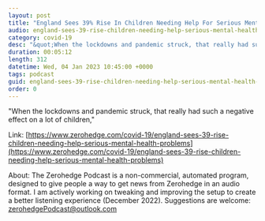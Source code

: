 ```yaml
---
layout: post
title: "England Sees 39% Rise In Children Needing Help For Serious Mental Health Problems"
audio: england-sees-39-rise-children-needing-help-serious-mental-health-problems-0
category: covid-19
desc: "&quot;When the lockdowns and pandemic struck, that really had such a negative effect on a lot of children,&quot; "
duration: 00:05:12
length: 312
datetime: Wed, 04 Jan 2023 10:45:00 +0000
tags: podcast
guid: england-sees-39-rise-children-needing-help-serious-mental-health-problems-0
order: 0
---
```

&quot;When the lockdowns and pandemic struck, that really had such a negative effect on a lot of children,&quot; 

Link: [https://www.zerohedge.com/covid-19/england-sees-39-rise-children-needing-help-serious-mental-health-problems](https://www.zerohedge.com/covid-19/england-sees-39-rise-children-needing-help-serious-mental-health-problems)

About: The Zerohedge Podcast is a non-commercial, automated program, designed to give people a way to get news from Zerohedge in an audio format.  I am actively working on tweaking and improving the setup to create a better listening experience (December 2022).  Suggestions are welcome: [zerohedgePodcast@outlook.com](mailto:zerohedgePodcast@outlook.com)